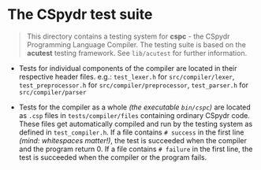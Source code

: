 # The CSpydr test suite

> This directory contains a testing system for **cspc** - the CSpydr Programming Language Compiler. The testing suite is based on the **acutest** testing framework. See `lib/acutest` for further information.

* Tests for individual components of the compiler are located in their respective header files.
e.g.: `test_lexer.h` for `src/compiler/lexer`, `test_preprocessor.h` for `src/compiler/preprocessor`, `test_parser.h` for `src/compiler/parser`

* Tests for the compiler as a whole *(the executable `bin/cspc`)* are located as `.csp` files in `tests/compiler/files` containing ordinary CSpydr code. These files get automatically compiled and run by the testing system as defined in `test_compiler.h`.
If a file contains `# success` in the first line *(mind: whitespaces matter!)*, the test is succeeded when the compiler and the program return 0.
If a file contains `# failure` in the first line, the test is succeeded when the compiler or the program fails.
